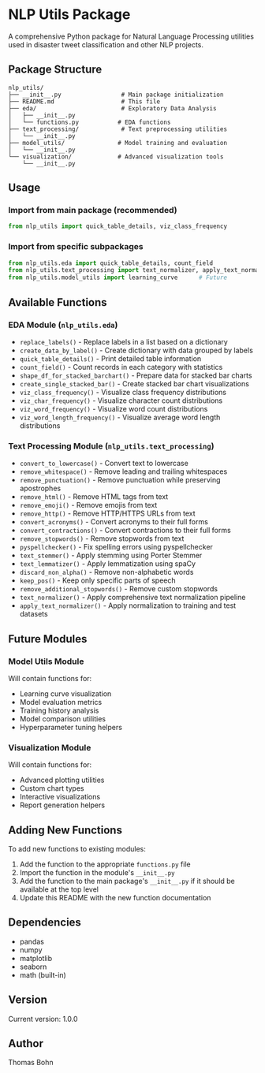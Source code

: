 # NLP Utils Package

A comprehensive Python package for Natural Language Processing utilities used in disaster tweet classification and other NLP projects.

## Package Structure

```
nlp_utils/
├── __init__.py                 # Main package initialization
├── README.md                   # This file
├── eda/                        # Exploratory Data Analysis
│   ├── __init__.py
│   └── functions.py           # EDA functions
├── text_processing/            # Text preprocessing utilities
│   └── __init__.py
├── model_utils/               # Model training and evaluation
│   └── __init__.py
└── visualization/             # Advanced visualization tools
    └── __init__.py
```

## Usage

### Import from main package (recommended)
```python
from nlp_utils import quick_table_details, viz_class_frequency
```

### Import from specific subpackages
```python
from nlp_utils.eda import quick_table_details, count_field
from nlp_utils.text_processing import text_normalizer, apply_text_normalizer
from nlp_utils.model_utils import learning_curve      # Future
```

## Available Functions

### EDA Module (`nlp_utils.eda`)

- `replace_labels()` - Replace labels in a list based on a dictionary
- `create_data_by_label()` - Create dictionary with data grouped by labels
- `quick_table_details()` - Print detailed table information
- `count_field()` - Count records in each category with statistics
- `shape_df_for_stacked_barchart()` - Prepare data for stacked bar charts
- `create_single_stacked_bar()` - Create stacked bar chart visualizations
- `viz_class_frequency()` - Visualize class frequency distributions
- `viz_char_frequency()` - Visualize character count distributions
- `viz_word_frequency()` - Visualize word count distributions
- `viz_word_length_frequency()` - Visualize average word length distributions

### Text Processing Module (`nlp_utils.text_processing`)

- `convert_to_lowercase()` - Convert text to lowercase
- `remove_whitespace()` - Remove leading and trailing whitespaces
- `remove_punctuation()` - Remove punctuation while preserving apostrophes
- `remove_html()` - Remove HTML tags from text
- `remove_emoji()` - Remove emojis from text
- `remove_http()` - Remove HTTP/HTTPS URLs from text
- `convert_acronyms()` - Convert acronyms to their full forms
- `convert_contractions()` - Convert contractions to their full forms
- `remove_stopwords()` - Remove stopwords from text
- `pyspellchecker()` - Fix spelling errors using pyspellchecker
- `text_stemmer()` - Apply stemming using Porter Stemmer
- `text_lemmatizer()` - Apply lemmatization using spaCy
- `discard_non_alpha()` - Remove non-alphabetic words
- `keep_pos()` - Keep only specific parts of speech
- `remove_additional_stopwords()` - Remove custom stopwords
- `text_normalizer()` - Apply comprehensive text normalization pipeline
- `apply_text_normalizer()` - Apply normalization to training and test datasets

## Future Modules

### Model Utils Module
Will contain functions for:
- Learning curve visualization
- Model evaluation metrics
- Training history analysis
- Model comparison utilities
- Hyperparameter tuning helpers

### Visualization Module
Will contain functions for:
- Advanced plotting utilities
- Custom chart types
- Interactive visualizations
- Report generation helpers

## Adding New Functions

To add new functions to existing modules:

1. Add the function to the appropriate `functions.py` file
2. Import the function in the module's `__init__.py`
3. Add the function to the main package's `__init__.py` if it should be available at the top level
4. Update this README with the new function documentation

## Dependencies

- pandas
- numpy
- matplotlib
- seaborn
- math (built-in)

## Version

Current version: 1.0.0

## Author

Thomas Bohn
